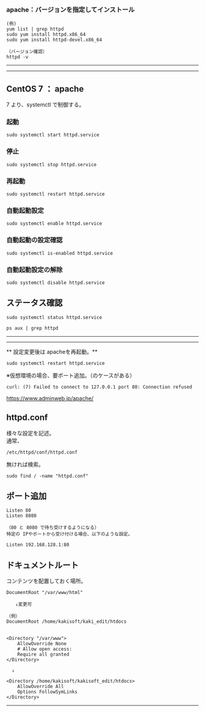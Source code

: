 ### apache：バージョンを指定してインストール
```
(例)
yum list | grep httpd
sudo yum install httpd.x86_64
sudo yum install httpd-devel.x86_64

（バージョン確認）
httpd -v
```

_____________________________________________________
_____________________________________________________
## CentOS 7 ： apache
7 より、systemctl で制御する。

### 起動
```
sudo systemctl start httpd.service
```

### 停止
```
sudo systemctl stop httpd.service
```

### 再起動
```
sudo systemctl restart httpd.service
```

### 自動起動設定
```
sudo systemctl enable httpd.service
```

### 自動起動の設定確認
```
sudo systemctl is-enabled httpd.service 
```

### 自動起動設定の解除
```
sudo systemctl disable httpd.service
```

## ステータス確認
```
sudo systemctl status httpd.service

ps aux | grep httpd
```
_____________________________________________________
_____________________________________________________
** 設定変更後は apacheを再起動。**  
```
sudo systemctl restart httpd.service
```

※仮想環境の場合、要ポート追加。（のケースがある）
```
curl: (7) Failed to connect to 127.0.0.1 port 80: Connection refused
```
<https://www.adminweb.jp/apache/>

## httpd.conf
様々な設定を記述。 
　  
通常、
```
/etc/httpd/conf/httpd.conf
```
無ければ検索。
```
sudo find / -name "httpd.conf"
```

## ポート追加
```
Listen 80
Listen 8080

（80 と 8080 で待ち受けするようになる）
特定の IPやポートから受け付ける場合、以下のような設定。

Listen 192.168.128.1:80
```

## ドキュメントルート
コンテンツを配置しておく場所。
```
DocumentRoot "/var/www/html"

　　↓変更可

（例）
DocumentRoot /home/kakisoft/kaki_edit/htdocs
```
##
```
<Directory "/var/www">
    AllowOverride None
    # Allow open access:
    Require all granted
</Directory>

  ↓

<Directory /home/kakisoft/kakisoft_edit/htdocs>
    AllowOverride All
    Options FollowSymLinks
</Directory>
```

_____________________________________________________
